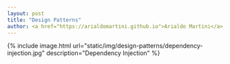 ```yaml
---
layout: post
title: "Design Patterns"
author: <a href="https://arialdomartini.github.io">Arialdo Martini</a>
---
```

{% include image.html url="static/img/design-patterns/dependency-injection.jpg" description="Dependency Injection" %}

<!--more-->
